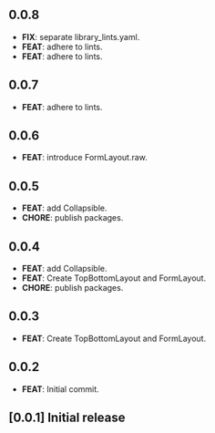 ## 0.0.8

 - **FIX**: separate library_lints.yaml.
 - **FEAT**: adhere to lints.
 - **FEAT**: adhere to lints.

## 0.0.7

 - **FEAT**: adhere to lints.

## 0.0.6

 - **FEAT**: introduce FormLayout.raw.

## 0.0.5

 - **FEAT**: add Collapsible.
 - **CHORE**: publish packages.

## 0.0.4

 - **FEAT**: add Collapsible.
 - **FEAT**: Create TopBottomLayout and FormLayout.
 - **CHORE**: publish packages.

## 0.0.3

 - **FEAT**: Create TopBottomLayout and FormLayout.

## 0.0.2

 - **FEAT**: Initial commit.

## [0.0.1] Initial release